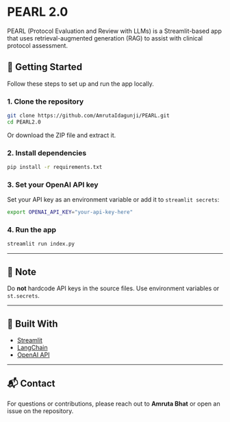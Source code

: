 # PEARL 2.0

PEARL (Protocol Evaluation and Review with LLMs) is a Streamlit-based app that uses retrieval-augmented generation (RAG) to assist with clinical protocol assessment.

## 🚀 Getting Started

Follow these steps to set up and run the app locally.

### 1. Clone the repository

```bash
git clone https://github.com/AmrutaIdagunji/PEARL.git
cd PEARL2.0
````

Or download the ZIP file and extract it.

### 2. Install dependencies

```bash
pip install -r requirements.txt
```

### 3. Set your OpenAI API key

Set your API key as an environment variable or add it to `streamlit secrets`:

```bash
export OPENAI_API_KEY="your-api-key-here"
```


### 4. Run the app

```bash
streamlit run index.py
```

---

## 🔐 Note

Do **not** hardcode API keys in the source files. Use environment variables or `st.secrets`.

---

## 🧠 Built With

* [Streamlit](https://streamlit.io/)
* [LangChain](https://www.langchain.com/)
* [OpenAI API](https://platform.openai.com/)

---

## 📬 Contact

For questions or contributions, please reach out to **Amruta Bhat** or open an issue on the repository.

